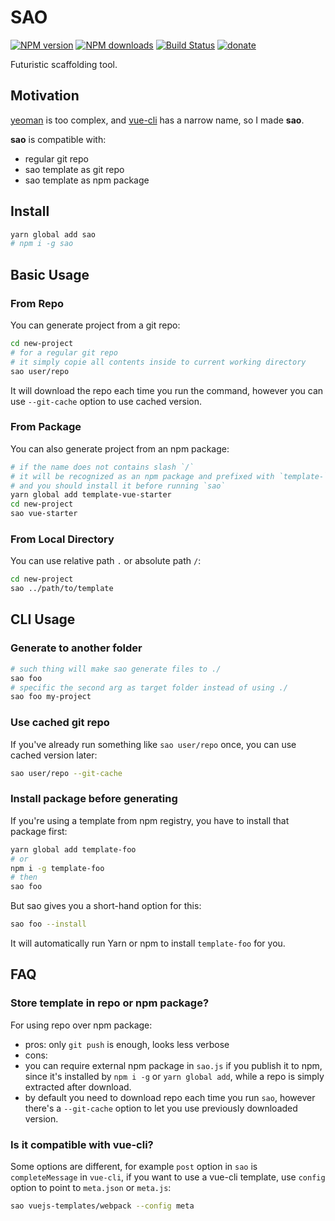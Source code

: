 # SAO

[![NPM version](https://img.shields.io/npm/v/sao.svg?style=flat)](https://npmjs.com/package/sao) [![NPM downloads](https://img.shields.io/npm/dm/sao.svg?style=flat)](https://npmjs.com/package/sao) [![Build Status](https://img.shields.io/circleci/project/egoist/sao/master.svg?style=flat)](https://circleci.com/gh/egoist/sao) [![donate](https://img.shields.io/badge/$-donate-ff69b4.svg?maxAge=2592000&style=flat)](https://github.com/egoist/donate)

Futuristic scaffolding tool.

## Motivation

[yeoman](https://github.com/yeoman/yo) is too complex, and [vue-cli](https://github.com/vuejs/vue-cli) has a narrow name, so I made **sao**.

**sao** is compatible with:

- regular git repo
- sao template as git repo
- sao template as npm package

## Install

```bash
yarn global add sao
# npm i -g sao
```

## Basic Usage

### From Repo

You can generate project from a git repo:

```bash
cd new-project
# for a regular git repo
# it simply copie all contents inside to current working directory
sao user/repo
```

It will download the repo each time you run the command, however you can use `--git-cache` option to use cached version.

### From Package

You can also generate project from an npm package:

```bash
# if the name does not contains slash `/`
# it will be recognized as an npm package and prefixed with `template-`
# and you should install it before running `sao`
yarn global add template-vue-starter
cd new-project
sao vue-starter
```

### From Local Directory

You can use relative path `.` or absolute path `/`:

```bash
cd new-project
sao ../path/to/template
```

## CLI Usage

### Generate to another folder

```bash
# such thing will make sao generate files to ./
sao foo
# specific the second arg as target folder instead of using ./
sao foo my-project
```

### Use cached git repo

If you've already run something like `sao user/repo` once, you can use cached version later:

```bash
sao user/repo --git-cache
```

### Install package before generating

If you're using a template from npm registry, you have to install that package first:

```bash
yarn global add template-foo
# or
npm i -g template-foo
# then
sao foo
```

But sao gives you a short-hand option for this:

```bash
sao foo --install
```

It will automatically run Yarn or npm to install `template-foo` for you.

## FAQ

### Store template in repo or npm package?

For using repo over npm package:

- pros: only `git push` is enough, looks less verbose
- cons:
 - you can require external npm package in `sao.js` if you publish it to npm, since it's installed by `npm i -g` or `yarn global add`, while a repo is simply extracted after download.
 - by default you need to download repo each time you run `sao`, however there's a `--git-cache` option to let you use previously downloaded version.

### Is it compatible with vue-cli?

Some options are different, for example `post` option in `sao` is `completeMessage` in `vue-cli`, if you want to use a vue-cli template, use `config` option to point to `meta.json` or `meta.js`:

```bash
sao vuejs-templates/webpack --config meta
```
